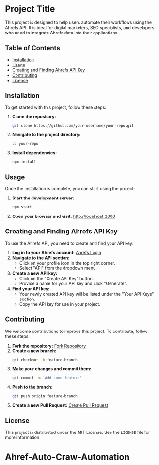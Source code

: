 # Project Title

This project is designed to help users automate their workflows using the Ahrefs API. It is ideal for digital marketers, SEO specialists, and developers who need to integrate Ahrefs data into their applications.

## Table of Contents

- [Installation](#installation)
- [Usage](#usage)
- [Creating and Finding Ahrefs API Key](#creating-and-finding-ahrefs-api-key)
- [Contributing](#contributing)
- [License](#license)

## Installation

To get started with this project, follow these steps:

1. **Clone the repository:**
    ```sh
    git clone https://github.com/your-username/your-repo.git
    ```
2. **Navigate to the project directory:**
    ```sh
    cd your-repo
    ```
3. **Install dependencies:**
    ```sh
    npm install
    ```

## Usage

Once the installation is complete, you can start using the project:

1. **Start the development server:**
    ```sh
    npm start
    ```
2. **Open your browser and visit:**
    [http://localhost:3000](http://localhost:3000)

## Creating and Finding Ahrefs API Key

To use the Ahrefs API, you need to create and find your API key:

1. **Log in to your Ahrefs account:** [Ahrefs Login](https://ahrefs.com/login)
2. **Navigate to the API section:**
    - Click on your profile icon in the top right corner.
    - Select "API" from the dropdown menu.
3. **Create a new API key:**
    - Click on the "Create API Key" button.
    - Provide a name for your API key and click "Generate".
4. **Find your API key:**
    - Your newly created API key will be listed under the "Your API Keys" section.
    - Copy the API key for use in your project.

## Contributing

We welcome contributions to improve this project. To contribute, follow these steps:

1. **Fork the repository:** [Fork Repository](https://github.com/your-username/your-repo/fork)
2. **Create a new branch:**
    ```sh
    git checkout -b feature-branch
    ```
3. **Make your changes and commit them:**
    ```sh
    git commit -m 'Add some feature'
    ```
4. **Push to the branch:**
    ```sh
    git push origin feature-branch
    ```
5. **Create a new Pull Request:** [Create Pull Request](https://github.com/your-username/your-repo/pulls)

## License

This project is distributed under the MIT License. See the `LICENSE` file for more information.
# Ahref-Auto-Craw-Automation
